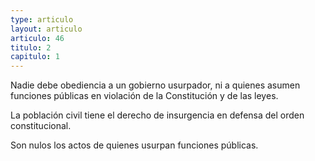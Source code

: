 ```yaml
---
type: articulo
layout: articulo
articulo: 46
titulo: 2
capitulo: 1
---
```

Nadie debe obediencia a un gobierno usurpador, ni a quienes asumen funciones públicas en violación de la Constitución y de las leyes.

La población civil tiene el derecho de insurgencia en defensa del orden constitucional.

Son nulos los actos de quienes usurpan funciones públicas.